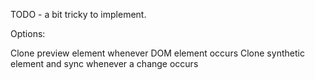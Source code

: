 TODO - a bit tricky to implement.

Options:

Clone preview element whenever DOM element occurs 
Clone synthetic element and sync whenever a change occurs